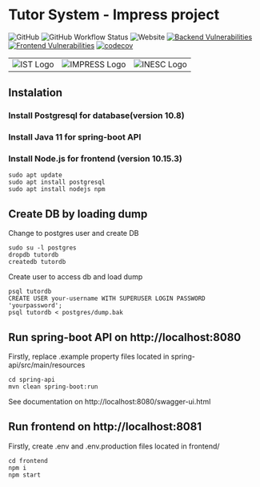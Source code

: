 # Tutor System - Impress project

![GitHub](https://img.shields.io/github/license/socialsoftware/as-tutor)
![GitHub Workflow Status](https://img.shields.io/github/workflow/status/socialsoftware/as-tutor/build)
![Website](https://img.shields.io/website?url=https%3A%2F%2Fquizzes-tutor.tecnico.ulisboa.pt)
[![Backend Vulnerabilities](https://snyk.io/test/github/socialsoftware/as-tutor/badge.svg?targetFile=spring-api/pom.xml)](https://snyk.io//test/github/socialsoftware/as-tutor?targetFile=spring-api/pom.xml)
[![Frontend Vulnerabilities](https://snyk.io/test/github/socialsoftware/as-tutor/badge.svg?targetFile=frontend/package.json)](https://snyk.io//test/github/socialsoftware/as-tutor?targetFile=frontend/package.json)
[![codecov](https://codecov.io/gh/socialsoftware/as-tutor/branch/master/graph/badge.svg)](https://codecov.io/gh/socialsoftware/as-tutor)

<table>
  <tr>
    <td><img src="https://math.tecnico.ulisboa.pt/img/Tecnico_logo.svg" alt="IST Logo"/></td>
    <td><img src="https://www.inesc-id.pt/wp-content/uploads/2018/01/impress_logo_703x316.png" alt="IMPRESS Logo"/></td>
    <td><img src="http://gaips.inesc-id.pt/sapient/wp-content/uploads/2014/11/logo_inesc.png" alt="INESC Logo"/></td>
  </tr>
</table>

## Instalation

### Install Postgresql for database(version 10.8)
### Install Java 11 for spring-boot API
### Install Node.js for frontend (version 10.15.3)

```
sudo apt update
sudo apt install postgresql
sudo apt install nodejs npm
```

## Create DB by loading dump

Change to postgres user and create DB
```
sudo su -l postgres
dropdb tutordb
createdb tutordb
```

Create user to access db and load dump
```
psql tutordb
CREATE USER your-username WITH SUPERUSER LOGIN PASSWORD 'yourpassword';
psql tutordb < postgres/dump.bak
```

## Run spring-boot API on http://localhost:8080

Firstly, replace .example property files located in spring-api/src/main/resources

```
cd spring-api
mvn clean spring-boot:run
```

See documentation on http://localhost:8080/swagger-ui.html

## Run frontend on http://localhost:8081

Firstly, create .env and .env.production files located in frontend/

```
cd frontend
npm i
npm start
```
